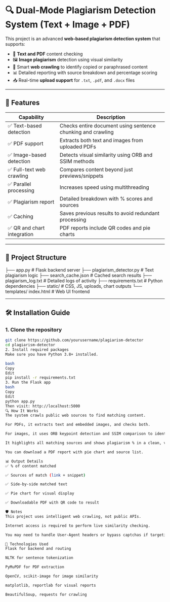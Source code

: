 # 🔍 Dual-Mode Plagiarism Detection System (Text + Image + PDF)

This project is an advanced **web-based plagiarism detection system** that supports:

- 📄 **Text and PDF** content checking
- 🖼️ **Image plagiarism** detection using visual similarity
- 🔁 Smart **web crawling** to identify copied or paraphrased content
- 📊 Detailed reporting with source breakdown and percentage scoring
- 📥 Real-time **upload support** for `.txt`, `.pdf`, and `.docx` files

---

## 🚀 Features

| Capability                      | Description                                                   |
|----------------------------------|---------------------------------------------------------------|
| ✅ Text-based detection          | Checks entire document using sentence chunking and crawling   |
| ✅ PDF support                   | Extracts both text and images from uploaded PDFs              |
| ✅ Image-based detection         | Detects visual similarity using ORB and SSIM methods          |
| ✅ Full-text web crawling        | Compares content beyond just previews/snippets                |
| ✅ Parallel processing           | Increases speed using multithreading                          |
| ✅ Plagiarism report             | Detailed breakdown with % scores and sources                  |
| ✅ Caching                       | Saves previous results to avoid redundant processing          |
| ✅ QR and chart integration      | PDF reports include QR codes and pie charts                   |

---

## 📁 Project Structure

├── app.py # Flask backend server
├── plagiarism_detector.py # Text plagiarism logic
├── search_cache.json # Cached search results
├── plagiarism_log.txt # Detailed logs of activity
├── requirements.txt # Python dependencies
├── static/ # CSS, JS, uploads, chart outputs
└── templates/ index.html  # Web UI frontend

---

## 🛠️ Installation Guide

### 1. Clone the repository

```bash
git clone https://github.com/yourusername/plagiarism-detector
cd plagiarism-detector
2. Install required packages
Make sure you have Python 3.8+ installed.

bash
Copy
Edit
pip install -r requirements.txt
3. Run the Flask app
bash
Copy
Edit
python app.py
Then visit: http://localhost:5000
🔍 How It Works
The system crawls public web sources to find matching content.

For PDFs, it extracts text and embedded images, and checks both.

For images, it uses ORB keypoint detection and SSIM comparison to identify duplication.

It highlights all matching sources and shows plagiarism % in a clean, visual layout.

You can download a PDF report with pie chart and source list.

📊 Output Details
✅ % of content matched

✅ Sources of match (link + snippet)

✅ Side-by-side matched text

✅ Pie chart for visual display

✅ Downloadable PDF with QR code to result

🛡 Notes
This project uses intelligent web crawling, not public APIs.

Internet access is required to perform live similarity checking.

You may need to handle User-Agent headers or bypass captchas if targeting protected sites.

🧠 Technologies Used
Flask for backend and routing

NLTK for sentence tokenization

PyMuPDF for PDF extraction

OpenCV, scikit-image for image similarity

matplotlib, reportlab for visual reports

BeautifulSoup, requests for crawling

